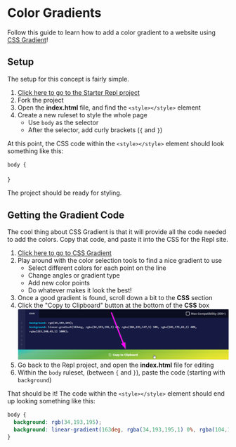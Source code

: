 # Color Gradients
Follow this guide to learn how to add a color gradient to a website using [CSS Gradient](https://cssgradient.io/)!

## Setup
The setup for this concept is fairly simple.

1. [Click here to go to the Starter Repl project](https://replit.com/@HylandOutreach/MoreCssStartStyle)
1. Fork the project
1. Open the **index.html** file, and find the `<style></style>` element
1. Create a new ruleset to style the whole page
    - Use `body` as the selector
    - After the selector, add curly brackets (`{` and `}`)

At this point, the CSS code within the `<style></style>` element should look something like this:

```css
body {

}
```

The project should be ready for styling.

## Getting the Gradient Code
The cool thing about CSS Gradient is that it will provide all the code needed to add the colors. Copy that code, and paste it into the CSS for the Repl site.

1. [Click here to go to CSS Gradient](https://cssgradient.io/)
1. Play around with the color selection tools to find a nice gradient to use
    - Select different colors for each point on the line
    - Change angles or gradient type
    - Add new color points
    - Do whatever makes it look the best!
1. Once a good gradient is found, scroll down a bit to the **CSS** section
1. Click the "Copy to Clipboard" button at the bottom of the **CSS** box  
    ![](Assets/CopyGradientCss.png)
1. Go back to the Repl project, and open the **index.html** file for editing
1. Within the `body` ruleset, (between `{` and `}`), paste the code (starting with `background`)

That should be it! The code within the `<style></style>` element should end up looking something like this:

```css
body {
  background: rgb(34,193,195);
  background: linear-gradient(163deg, rgba(34,193,195,1) 0%, rgba(104,191,147,1) 10%, rgba(101,175,65,1) 40%, rgba(253,240,45,1) 100%);
}
```
